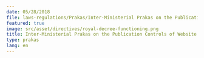 ```yaml
---
date: 05/28/2018
file: laws-regulations/Prakas/Inter-Ministerial Prakas on the Publication Controls of Website and Social Media Processing via Internet in the Kingdom of Cambodia.pdf
featured: true
image: src/asset/directives/royal-decree-functioning.png
title: Inter-Ministerial Prakas on the Publication Controls of Website and Social Media Processing via Internet in the Kingdom of Cambodia
type: prakas
lang: en
---
```

